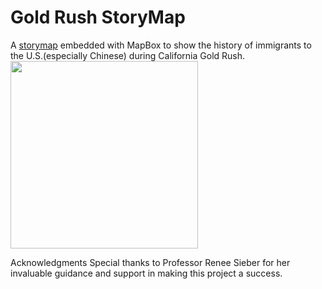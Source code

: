 # Gold Rush StoryMap

A [storymap](https://asahahaha.github.io/GoldRushStoryMap/) embedded with MapBox to show the history of immigrants to the U.S.(especially Chinese) during California Gold Rush.<br>
<img src="preview.png" alt="" width="300"/>


Acknowledgments
Special thanks to Professor Renee Sieber for her invaluable guidance and support in making this project a success.
